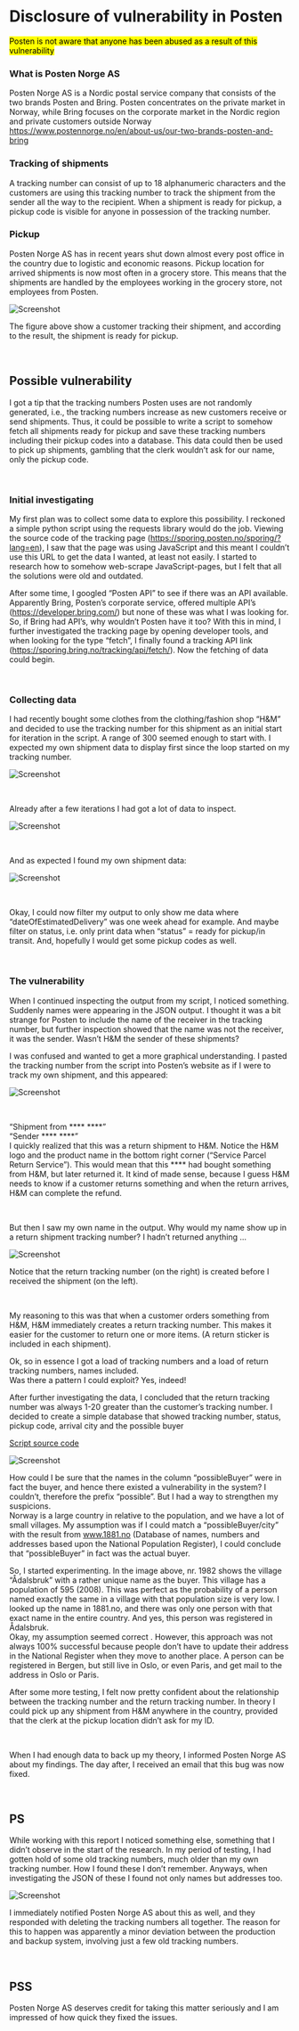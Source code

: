 # Disclosure of vulnerability in Posten

<mark>Posten is not aware that anyone has been abused as a result of this vulnerability</mark>
&nbsp;  


### What is Posten Norge AS  
Posten Norge AS is a Nordic postal service company that consists of the two brands Posten and Bring. 
Posten concentrates on the private market in Norway, while Bring focuses on the corporate market in the Nordic region and private customers outside Norway
https://www.postennorge.no/en/about-us/our-two-brands-posten-and-bring 

### Tracking of shipments   
A tracking number can consist of up to 18 alphanumeric characters and the customers are using this tracking number to track the shipment from the sender all the way to the recipient.
When a shipment is ready for pickup, a pickup code is visible for anyone in possession of the tracking number. 

### Pickup    
Posten Norge AS has in recent years shut down almost every post office in the country due to logistic and economic reasons. Pickup location for arrived shipments is now most often in a grocery store. This means that the shipments are handled by the employees working in the grocery store, not employees from Posten.



![Screenshot](images/trackingHome.jpg?raw=true)


The figure above show a customer tracking their shipment, and according to the result, the shipment  is ready for pickup. 

&nbsp;
## Possible vulnerability    
I got a tip that the tracking numbers Posten uses are not randomly generated, i.e., the tracking numbers increase as new customers receive or send shipments. Thus, it could be possible to write a script to somehow fetch all shipments ready for pickup and save these tracking numbers including their pickup codes into a database.
This data could then be used to pick up shipments, gambling that the clerk wouldn’t ask for our name, only the pickup code.

&nbsp;
### Initial investigating    
My first plan was to collect some data to explore this possibility. I reckoned a simple python script using the requests library would do the job. Viewing the source code of the tracking page (https://sporing.posten.no/sporing/?lang=en), I saw that the page was using JavaScript and this meant I couldn’t use this URL to get the data I wanted, at least not easily. I started to research how to somehow web-scrape JavaScript-pages, but I felt that all the solutions were old and outdated.  

After some time, I googled “Posten API” to see if there was an API available. Apparently Bring, Posten’s corporate service, offered multiple API’s (https://developer.bring.com/) but none of these was what I was looking for. So, if Bring had API’s, why wouldn’t Posten have it too?
With this in mind, I further investigated the tracking page by opening developer tools, and when looking for the type “fetch”, I finally found a tracking API link (https://sporing.bring.no/tracking/api/fetch/).
Now the fetching of data could begin. 

&nbsp;
### Collecting data   
I had recently bought some clothes from the clothing/fashion shop “H&M” and decided to use the tracking number for this shipment as an initial start for iteration in the script. A range of 300 seemed enough to start with. I expected my own shipment data to display first since the loop started on my tracking number.


![Screenshot](images/firstScript.jpg?raw=true)

&nbsp;  

Already after a few iterations I had got a lot of data to inspect.  


![Screenshot](images/initialResult.JPG?raw=true)

&nbsp;  

And as expected I found my own shipment data:  


![Screenshot](images/jsonPrettyEx1.JPG?raw=true)

&nbsp;  

Okay, I could now filter my output to only show me data where “dateOfEstimatedDelivery” was one week ahead for example. And maybe filter on status, i.e. only print data when “status” = ready for pickup/in transit. And, hopefully I would get some pickup codes as well.  

&nbsp;

### The vulnerability  
When I continued inspecting the output from my script, I noticed something. Suddenly names were appearing in the JSON output. I thought it was a bit strange for Posten to include the name of the receiver in the tracking number, but further inspection showed that the name was not the receiver, it was the sender. Wasn’t H&M the sender of these shipments?  

I was confused and wanted to get a more graphical understanding. I pasted the tracking number from the script into Posten’s website as if I were to track my own shipment, and this appeared:

![Screenshot](images/returnWithNameHidden.jpg?raw=true)

&nbsp;  

“Shipment from **** ****”  
“Sender **** ****”  
I quickly realized that this was a return shipment to H&M. Notice the H&M logo and the product name in the bottom right corner (“Service Parcel Return Service”). This would mean that this **** had bought something from H&M, but later returned it.
It kind of made sense, because I guess H&M needs to know if a customer returns something and when the return arrives, H&M can complete the refund.  

  

&nbsp;  

But then I saw my own name in the output. Why would my name show up in a return shipment tracking number? I hadn’t returned anything ...

![Screenshot](images/trackingReturn.jpg?raw=true)


Notice that the return tracking number (on the right) is created before I received the shipment (on the left). 

&nbsp;  

My reasoning to this was that when a customer orders something from H&M, H&M immediately creates a return tracking number. This makes it easier for the customer to return one or more items. (A return sticker is included in each shipment).  

Ok, so in essence I got a load of tracking numbers and a load of return tracking numbers, names included.  
Was there a pattern I could exploit? Yes, indeed!  

After further investigating the data, I concluded that the return tracking number was always 1-20 greater than the customer’s tracking number.
I decided to create a simple database that showed tracking number, status, pickup code, arrival city and the possible buyer  

[Script source code](https://github.com/b1nbash/b1nbash.github.io/tree/main/script/fetchTrackingNo.py)
&nbsp;  


![Screenshot](images/possibleBuyersHidden.jpg?raw=true)  

How could I be sure that the names in the column “possibleBuyer” were in fact the buyer, and hence there existed a vulnerability in the system? I couldn’t, therefore the prefix “possible”. But I had a way to strengthen my suspicions.  
Norway is a large country in relative to the population, and we have a lot of small villages. My assumption was if I could match a “possibleBuyer/city” with the result from www.1881.no (Database of names, numbers and addresses based upon the National Population Register), I could conclude that “possibleBuyer” in fact was the actual buyer. 

So, I started experimenting. In the image above, nr. 1982 shows the village “Ådalsbruk” with a rather unique name as the buyer. This village has a population of 595 (2008). This was perfect as the probability of a person named exactly the same in a village with that population size is very low. I looked up the name in 1881.no, and there was only one person with that exact name in the entire country. And yes, this person was registered in Ådalsbruk.  
Okay, my assumption seemed correct . However, this approach was not always 100% successful because people don’t have to update their address in the National Register when they move to another place. A person can be registered in Bergen, but still live in Oslo, or even Paris, and get mail to the address in Oslo or Paris.  

After some more testing, I felt now pretty confident about the relationship between the tracking number and the return tracking number. In theory I could pick up any shipment from H&M anywhere in the country, provided that the clerk at the pickup location didn’t ask for my ID.  

&nbsp;  

When I had enough data to back up my theory, I informed Posten Norge AS about my findings. The day after, I received an email that this bug was now fixed.  


&nbsp;
&nbsp;
## PS  

While working with this report I noticed something else, something that I didn’t observe in the start of the research.
In my period of testing, I had gotten hold of some old tracking numbers, much older than my own tracking number. How I found these I don’t remember. 
Anyways, when investigating the JSON of these I found not only names but addresses too.  


![Screenshot](images/nameAndAddress.jpg?raw=true)

I immediately notified Posten Norge AS about this as well, and they responded with deleting the tracking numbers all together. The reason for this to happen was apparently a minor deviation between the production and backup system, involving just a few old tracking numbers.  

&nbsp;
&nbsp;
## PSS  

Posten Norge AS deserves credit for taking this matter seriously and I am impressed of how quick they fixed the issues.

